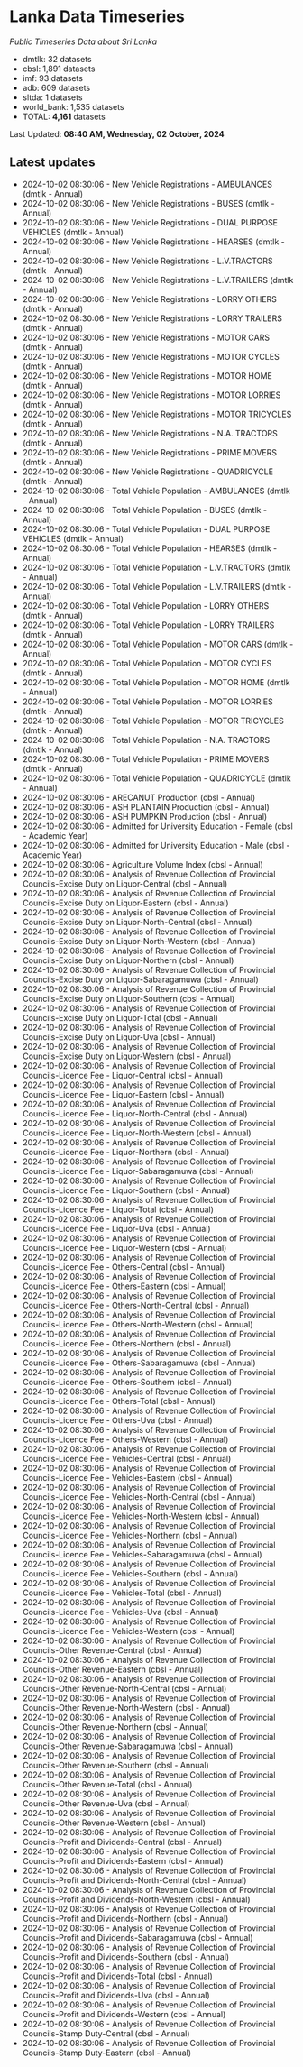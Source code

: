 # Lanka Data Timeseries
*Public Timeseries Data about Sri Lanka*

* dmtlk: 32 datasets
* cbsl: 1,891 datasets
* imf: 93 datasets
* adb: 609 datasets
* sltda: 1 datasets
* world_bank: 1,535 datasets
* TOTAL: **4,161** datasets

Last Updated: **08:40 AM, Wednesday, 02 October, 2024**

## Latest updates

* 2024-10-02 08:30:06 - New Vehicle Registrations - AMBULANCES (dmtlk - Annual)
* 2024-10-02 08:30:06 - New Vehicle Registrations - BUSES (dmtlk - Annual)
* 2024-10-02 08:30:06 - New Vehicle Registrations - DUAL PURPOSE VEHICLES (dmtlk - Annual)
* 2024-10-02 08:30:06 - New Vehicle Registrations - HEARSES (dmtlk - Annual)
* 2024-10-02 08:30:06 - New Vehicle Registrations - L.V.TRACTORS (dmtlk - Annual)
* 2024-10-02 08:30:06 - New Vehicle Registrations - L.V.TRAILERS (dmtlk - Annual)
* 2024-10-02 08:30:06 - New Vehicle Registrations - LORRY OTHERS (dmtlk - Annual)
* 2024-10-02 08:30:06 - New Vehicle Registrations - LORRY TRAILERS (dmtlk - Annual)
* 2024-10-02 08:30:06 - New Vehicle Registrations - MOTOR CARS (dmtlk - Annual)
* 2024-10-02 08:30:06 - New Vehicle Registrations - MOTOR CYCLES (dmtlk - Annual)
* 2024-10-02 08:30:06 - New Vehicle Registrations - MOTOR HOME (dmtlk - Annual)
* 2024-10-02 08:30:06 - New Vehicle Registrations - MOTOR LORRIES (dmtlk - Annual)
* 2024-10-02 08:30:06 - New Vehicle Registrations - MOTOR TRICYCLES (dmtlk - Annual)
* 2024-10-02 08:30:06 - New Vehicle Registrations - N.A. TRACTORS (dmtlk - Annual)
* 2024-10-02 08:30:06 - New Vehicle Registrations - PRIME MOVERS (dmtlk - Annual)
* 2024-10-02 08:30:06 - New Vehicle Registrations - QUADRICYCLE (dmtlk - Annual)
* 2024-10-02 08:30:06 - Total Vehicle Population - AMBULANCES (dmtlk - Annual)
* 2024-10-02 08:30:06 - Total Vehicle Population - BUSES (dmtlk - Annual)
* 2024-10-02 08:30:06 - Total Vehicle Population - DUAL PURPOSE VEHICLES (dmtlk - Annual)
* 2024-10-02 08:30:06 - Total Vehicle Population - HEARSES (dmtlk - Annual)
* 2024-10-02 08:30:06 - Total Vehicle Population - L.V.TRACTORS (dmtlk - Annual)
* 2024-10-02 08:30:06 - Total Vehicle Population - L.V.TRAILERS (dmtlk - Annual)
* 2024-10-02 08:30:06 - Total Vehicle Population - LORRY OTHERS (dmtlk - Annual)
* 2024-10-02 08:30:06 - Total Vehicle Population - LORRY TRAILERS (dmtlk - Annual)
* 2024-10-02 08:30:06 - Total Vehicle Population - MOTOR CARS (dmtlk - Annual)
* 2024-10-02 08:30:06 - Total Vehicle Population - MOTOR CYCLES (dmtlk - Annual)
* 2024-10-02 08:30:06 - Total Vehicle Population - MOTOR HOME (dmtlk - Annual)
* 2024-10-02 08:30:06 - Total Vehicle Population - MOTOR LORRIES (dmtlk - Annual)
* 2024-10-02 08:30:06 - Total Vehicle Population - MOTOR TRICYCLES (dmtlk - Annual)
* 2024-10-02 08:30:06 - Total Vehicle Population - N.A. TRACTORS (dmtlk - Annual)
* 2024-10-02 08:30:06 - Total Vehicle Population - PRIME MOVERS (dmtlk - Annual)
* 2024-10-02 08:30:06 - Total Vehicle Population - QUADRICYCLE (dmtlk - Annual)
* 2024-10-02 08:30:06 - ARECANUT Production (cbsl - Annual)
* 2024-10-02 08:30:06 - ASH PLANTAIN Production (cbsl - Annual)
* 2024-10-02 08:30:06 - ASH PUMPKIN Production (cbsl - Annual)
* 2024-10-02 08:30:06 - Admitted for University Education - Female (cbsl - Academic Year)
* 2024-10-02 08:30:06 - Admitted for University Education - Male (cbsl - Academic Year)
* 2024-10-02 08:30:06 - Agriculture Volume Index (cbsl - Annual)
* 2024-10-02 08:30:06 - Analysis of Revenue Collection of Provincial Councils-Excise Duty on Liquor-Central (cbsl - Annual)
* 2024-10-02 08:30:06 - Analysis of Revenue Collection of Provincial Councils-Excise Duty on Liquor-Eastern (cbsl - Annual)
* 2024-10-02 08:30:06 - Analysis of Revenue Collection of Provincial Councils-Excise Duty on Liquor-North-Central (cbsl - Annual)
* 2024-10-02 08:30:06 - Analysis of Revenue Collection of Provincial Councils-Excise Duty on Liquor-North-Western (cbsl - Annual)
* 2024-10-02 08:30:06 - Analysis of Revenue Collection of Provincial Councils-Excise Duty on Liquor-Northern (cbsl - Annual)
* 2024-10-02 08:30:06 - Analysis of Revenue Collection of Provincial Councils-Excise Duty on Liquor-Sabaragamuwa (cbsl - Annual)
* 2024-10-02 08:30:06 - Analysis of Revenue Collection of Provincial Councils-Excise Duty on Liquor-Southern (cbsl - Annual)
* 2024-10-02 08:30:06 - Analysis of Revenue Collection of Provincial Councils-Excise Duty on Liquor-Total (cbsl - Annual)
* 2024-10-02 08:30:06 - Analysis of Revenue Collection of Provincial Councils-Excise Duty on Liquor-Uva (cbsl - Annual)
* 2024-10-02 08:30:06 - Analysis of Revenue Collection of Provincial Councils-Excise Duty on Liquor-Western (cbsl - Annual)
* 2024-10-02 08:30:06 - Analysis of Revenue Collection of Provincial Councils-Licence Fee - Liquor-Central (cbsl - Annual)
* 2024-10-02 08:30:06 - Analysis of Revenue Collection of Provincial Councils-Licence Fee - Liquor-Eastern (cbsl - Annual)
* 2024-10-02 08:30:06 - Analysis of Revenue Collection of Provincial Councils-Licence Fee - Liquor-North-Central (cbsl - Annual)
* 2024-10-02 08:30:06 - Analysis of Revenue Collection of Provincial Councils-Licence Fee - Liquor-North-Western (cbsl - Annual)
* 2024-10-02 08:30:06 - Analysis of Revenue Collection of Provincial Councils-Licence Fee - Liquor-Northern (cbsl - Annual)
* 2024-10-02 08:30:06 - Analysis of Revenue Collection of Provincial Councils-Licence Fee - Liquor-Sabaragamuwa (cbsl - Annual)
* 2024-10-02 08:30:06 - Analysis of Revenue Collection of Provincial Councils-Licence Fee - Liquor-Southern (cbsl - Annual)
* 2024-10-02 08:30:06 - Analysis of Revenue Collection of Provincial Councils-Licence Fee - Liquor-Total (cbsl - Annual)
* 2024-10-02 08:30:06 - Analysis of Revenue Collection of Provincial Councils-Licence Fee - Liquor-Uva (cbsl - Annual)
* 2024-10-02 08:30:06 - Analysis of Revenue Collection of Provincial Councils-Licence Fee - Liquor-Western (cbsl - Annual)
* 2024-10-02 08:30:06 - Analysis of Revenue Collection of Provincial Councils-Licence Fee - Others-Central (cbsl - Annual)
* 2024-10-02 08:30:06 - Analysis of Revenue Collection of Provincial Councils-Licence Fee - Others-Eastern (cbsl - Annual)
* 2024-10-02 08:30:06 - Analysis of Revenue Collection of Provincial Councils-Licence Fee - Others-North-Central (cbsl - Annual)
* 2024-10-02 08:30:06 - Analysis of Revenue Collection of Provincial Councils-Licence Fee - Others-North-Western (cbsl - Annual)
* 2024-10-02 08:30:06 - Analysis of Revenue Collection of Provincial Councils-Licence Fee - Others-Northern (cbsl - Annual)
* 2024-10-02 08:30:06 - Analysis of Revenue Collection of Provincial Councils-Licence Fee - Others-Sabaragamuwa (cbsl - Annual)
* 2024-10-02 08:30:06 - Analysis of Revenue Collection of Provincial Councils-Licence Fee - Others-Southern (cbsl - Annual)
* 2024-10-02 08:30:06 - Analysis of Revenue Collection of Provincial Councils-Licence Fee - Others-Total (cbsl - Annual)
* 2024-10-02 08:30:06 - Analysis of Revenue Collection of Provincial Councils-Licence Fee - Others-Uva (cbsl - Annual)
* 2024-10-02 08:30:06 - Analysis of Revenue Collection of Provincial Councils-Licence Fee - Others-Western (cbsl - Annual)
* 2024-10-02 08:30:06 - Analysis of Revenue Collection of Provincial Councils-Licence Fee - Vehicles-Central (cbsl - Annual)
* 2024-10-02 08:30:06 - Analysis of Revenue Collection of Provincial Councils-Licence Fee - Vehicles-Eastern (cbsl - Annual)
* 2024-10-02 08:30:06 - Analysis of Revenue Collection of Provincial Councils-Licence Fee - Vehicles-North-Central (cbsl - Annual)
* 2024-10-02 08:30:06 - Analysis of Revenue Collection of Provincial Councils-Licence Fee - Vehicles-North-Western (cbsl - Annual)
* 2024-10-02 08:30:06 - Analysis of Revenue Collection of Provincial Councils-Licence Fee - Vehicles-Northern (cbsl - Annual)
* 2024-10-02 08:30:06 - Analysis of Revenue Collection of Provincial Councils-Licence Fee - Vehicles-Sabaragamuwa (cbsl - Annual)
* 2024-10-02 08:30:06 - Analysis of Revenue Collection of Provincial Councils-Licence Fee - Vehicles-Southern (cbsl - Annual)
* 2024-10-02 08:30:06 - Analysis of Revenue Collection of Provincial Councils-Licence Fee - Vehicles-Total (cbsl - Annual)
* 2024-10-02 08:30:06 - Analysis of Revenue Collection of Provincial Councils-Licence Fee - Vehicles-Uva (cbsl - Annual)
* 2024-10-02 08:30:06 - Analysis of Revenue Collection of Provincial Councils-Licence Fee - Vehicles-Western (cbsl - Annual)
* 2024-10-02 08:30:06 - Analysis of Revenue Collection of Provincial Councils-Other Revenue-Central (cbsl - Annual)
* 2024-10-02 08:30:06 - Analysis of Revenue Collection of Provincial Councils-Other Revenue-Eastern (cbsl - Annual)
* 2024-10-02 08:30:06 - Analysis of Revenue Collection of Provincial Councils-Other Revenue-North-Central (cbsl - Annual)
* 2024-10-02 08:30:06 - Analysis of Revenue Collection of Provincial Councils-Other Revenue-North-Western (cbsl - Annual)
* 2024-10-02 08:30:06 - Analysis of Revenue Collection of Provincial Councils-Other Revenue-Northern (cbsl - Annual)
* 2024-10-02 08:30:06 - Analysis of Revenue Collection of Provincial Councils-Other Revenue-Sabaragamuwa (cbsl - Annual)
* 2024-10-02 08:30:06 - Analysis of Revenue Collection of Provincial Councils-Other Revenue-Southern (cbsl - Annual)
* 2024-10-02 08:30:06 - Analysis of Revenue Collection of Provincial Councils-Other Revenue-Total (cbsl - Annual)
* 2024-10-02 08:30:06 - Analysis of Revenue Collection of Provincial Councils-Other Revenue-Uva (cbsl - Annual)
* 2024-10-02 08:30:06 - Analysis of Revenue Collection of Provincial Councils-Other Revenue-Western (cbsl - Annual)
* 2024-10-02 08:30:06 - Analysis of Revenue Collection of Provincial Councils-Profit and Dividends-Central (cbsl - Annual)
* 2024-10-02 08:30:06 - Analysis of Revenue Collection of Provincial Councils-Profit and Dividends-Eastern (cbsl - Annual)
* 2024-10-02 08:30:06 - Analysis of Revenue Collection of Provincial Councils-Profit and Dividends-North-Central (cbsl - Annual)
* 2024-10-02 08:30:06 - Analysis of Revenue Collection of Provincial Councils-Profit and Dividends-North-Western (cbsl - Annual)
* 2024-10-02 08:30:06 - Analysis of Revenue Collection of Provincial Councils-Profit and Dividends-Northern (cbsl - Annual)
* 2024-10-02 08:30:06 - Analysis of Revenue Collection of Provincial Councils-Profit and Dividends-Sabaragamuwa (cbsl - Annual)
* 2024-10-02 08:30:06 - Analysis of Revenue Collection of Provincial Councils-Profit and Dividends-Southern (cbsl - Annual)
* 2024-10-02 08:30:06 - Analysis of Revenue Collection of Provincial Councils-Profit and Dividends-Total (cbsl - Annual)
* 2024-10-02 08:30:06 - Analysis of Revenue Collection of Provincial Councils-Profit and Dividends-Uva (cbsl - Annual)
* 2024-10-02 08:30:06 - Analysis of Revenue Collection of Provincial Councils-Profit and Dividends-Western (cbsl - Annual)
* 2024-10-02 08:30:06 - Analysis of Revenue Collection of Provincial Councils-Stamp Duty-Central (cbsl - Annual)
* 2024-10-02 08:30:06 - Analysis of Revenue Collection of Provincial Councils-Stamp Duty-Eastern (cbsl - Annual)